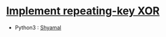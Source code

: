 # [Implement repeating-key XOR](http://cryptopals.com/sets/1/challenges/5)

* Python3 : [Shyamal](https://github.com/svaderia/SIG_Cryptography/blob/master/Cryptopal/Problem_5/Shyamal/solution.py)